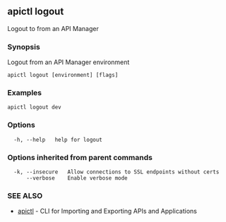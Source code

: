## apictl logout

Logout to from an API Manager

### Synopsis


Logout from an API Manager environment

```
apictl logout [environment] [flags]
```

### Examples

```
apictl logout dev
```

### Options

```
  -h, --help   help for logout
```

### Options inherited from parent commands

```
  -k, --insecure   Allow connections to SSL endpoints without certs
      --verbose    Enable verbose mode
```

### SEE ALSO
* [apictl](apictl.md)	 - CLI for Importing and Exporting APIs and Applications


